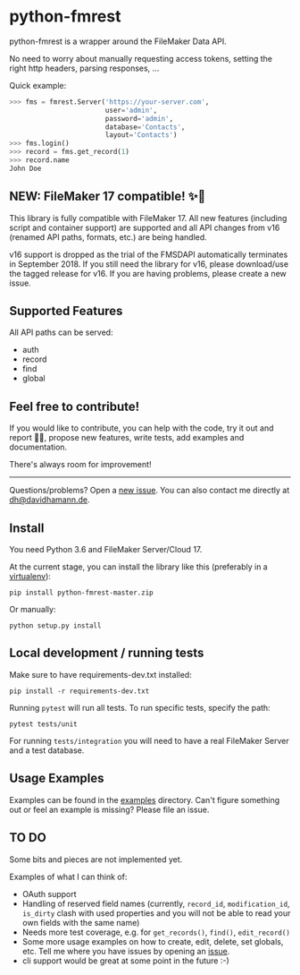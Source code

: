 # python-fmrest

python-fmrest is a wrapper around the FileMaker Data API.

No need to worry about manually requesting access tokens, setting the right http headers, parsing responses, ...

Quick example:

```python
>>> fms = fmrest.Server('https://your-server.com',
                        user='admin',
                        password='admin',
                        database='Contacts',
                        layout='Contacts')
>>> fms.login()
>>> record = fms.get_record(1)
>>> record.name
John Doe
```

## NEW: FileMaker 17 compatible! ✨🎉

This library is fully compatible with FileMaker 17. All new features (including script and container support) are supported and all API changes from v16 (renamed API paths, formats, etc.) are being handled.

v16 support is dropped as the trial of the FMSDAPI automatically terminates in September 2018. If you still need the library for v16, please download/use the tagged release for v16. If you are having problems, please create a new issue.

## Supported Features

All API paths can be served:

- auth
- record
- find
- global

## Feel free to contribute!

If you would like to contribute, you can help with the code, try it out and report 🐞🐞, propose new features, write tests, add examples and documentation.

There's always room for improvement!

---

Questions/problems? Open a [new issue](https://github.com/davidhamann/python-fmrest/issues). You can also contact me directly at dh@davidhamann.de.

## Install

You need Python 3.6 and FileMaker Server/Cloud 17.

At the current stage, you can install the library like this (preferably in a [virtualenv](https://virtualenv.pypa.io/en/stable/)):

```
pip install python-fmrest-master.zip
```

Or manually:

```
python setup.py install
```

## Local development / running tests

Make sure to have requirements-dev.txt installed:

```
pip install -r requirements-dev.txt
```

Running `pytest` will run all tests. To run specific tests, specify the path:

```
pytest tests/unit
```

For running `tests/integration` you will need to have a real FileMaker Server and a test database.

## Usage Examples

Examples can be found in the [examples](https://github.com/davidhamann/python-fmrest/tree/master/examples) directory. Can't figure something out or feel an example is missing? Please file an issue.

## TO DO
<a id="to-do"></a>

Some bits and pieces are not implemented yet.

Examples of what I can think of:

- OAuth support
- Handling of reserved field names (currently, `record_id`, `modification_id`, `is_dirty` clash with used properties and you will not be able to read your own fields with the same name)
- Needs more test coverage, e.g. for `get_records()`, `find()`, `edit_record()`
- Some more usage examples on how to create, edit, delete, set globals, etc. Tell me where you have issues by opening an [issue](https://github.com/davidhamann/python-fmrest/issues).
- cli support would be great at some point in the future :-)
